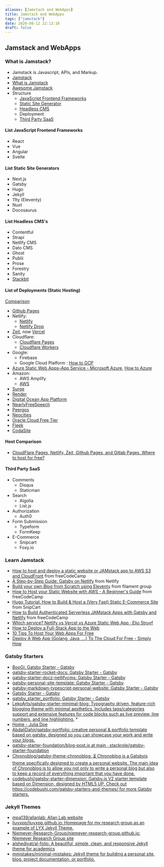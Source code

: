 ```yaml
---
aliases: [Jamstack and WebApps]
title: Jamstack and WebApps
tags: ["jamstack"]
date: 2020-08-12 22:13:16
draft: false
---
```


## Jamstack and WebApps

### What is Jamstack?

- Jamstack is Javascript, APIs, and Markup.
- [Jamstack](https://snipcart.com/blog/jamstack)
- [What is Jamstack](https://www.freecodecamp.org/news/what-is-the-jamstack-and-how-do-i-host-my-website-on-it/)
- [Awesome Jamstack](https://github.com/automata/awesome-jamstack)
- Structure
    - [JavaScript Frontend Frameworks](#toc_3)
    - [Static Site Generator](https://www.staticgen.com/)
    - [Headless CMS](https://headlesscms.org/)
    - Deployment
    - [Third Party SaaS](https://github.com/agarrharr/awesome-static-website-services)

#### List JavaScript Frontend Frameworks

- React
- Vue
- Angular
- Svelte

#### List Static Site Generators

- Next.js
- Gatsby
- Hugo
- Jekyll
- 11ty (Eleventy)
- Nuxt
- Docosaurus

#### List Headless CMS's

- Contentful
- Strapi
- Netlify CMS
- Dato CMS
- Ghost
- Publii
- Prose
- Forestry
- Sanity
- [Stackbit](https://www.stackbit.com/)

#### List of Deployments (Static Hosting)

[Comparison](https://jace.pro/post/2020-12-17-cloudflare-pages-netlify-zeit-github-pages-and-gitlab-pages-where-to-host/)

- [Github Pages](https://pages.github.com/)
- Netlify:
  - [Netlify](https://www.netlify.com/)
  - [Netlify Drop](https://app.netlify.com/drop)
- [Zeit](https://zeit.co/), now [Vercel](https://vercel.com/)
- Cloudflare:
  - [Cloudflare Pages](https://pages.cloudflare.com/)
  - [Cloudflare Workers](https://workers.cloudflare.com/)
- Google:
  - Firebase
  - Google Cloud Platform : [How to GCP](https://cloud.google.com/storage/docs/hosting-static-website)
- [Azure Static Web Apps–App Service - Microsoft Azure](https://azure.microsoft.com/en-gb/services/app-service/static/?cdn=disable#features), [How to Azure](https://docs.microsoft.com/en-us/azure/storage/blobs/storage-blob-static-website)
- Amazon:
  - AWS Amplify
  - [AWS](https://aws.amazon.com/getting-started/projects/host-static-website/)
- [Surge](https://surge.sh/)
- [Render](https://render.com/)
- [Digital Ocean App Platform](https://www.digitalocean.com/products/app-platform/)
- [NearlyFreeSpeech](https://www.nearlyfreespeech.net/)
- [Peergos](https://peergos.org/posts/p2p-web-hosting)
- [Neocities](https://neocities.org/)
- [Oracle Cloud Free Tier](https://www.oracle.com/cloud/free/#always-free)
- [Fleek](https://fleek.co/)
- [CodaSite](https://codasite.app/)

#### Host Comparison

- [CloudFlare Pages, Netlify, Zeit, Github Pages, and Gitlab Pages. Where to host for free?](https://jace.pro/post/2020-12-17-cloudflare-pages-netlify-zeit-github-pages-and-gitlab-pages-where-to-host/)

#### Third Party SaaS

- Comments
    - Disqus
    - Staticman
- Search
    - Algolia
    - List.js
- Authorization
    - Auth0
- Form Submission
    - Typeform
    - FormKeep
- E-Commerce
    - Snipcart
    - Foxy.io

### Learn Jamstack

- [How to host and deploy a static website or JAMstack app to AWS S3 and CloudFront](https://www.freecodecamp.org/news/how-to-host-and-deploy-a-static-website-or-jamstack-app-to-s3-and-cloudfront/) from freeCodeCamp
- [A Step-by-Step Guide: Gatsby on Netlify](https://www.netlify.com/blog/2016/02/24/a-step-by-step-guide-gatsby-on-netlify/) from Netlify
- [Build your own Blog from Scratch using Eleventy](https://www.filamentgroup.com/lab/build-a-blog/) from filament group
- [How to Host your Static Website with AWS - A Beginner's Guide](https://www.freecodecamp.org/news/a-beginners-guide-on-how-to-host-a-static-site-with-aws/) from freeCodeCamp
- [Hugo Tutorial: How to Build & Host a (Very Fast) Static E-Commerce Site](https://snipcart.com/blog/hugo-tutorial-static-site-ecommerce) from SnipCart
- [How to Build Authenticated Serverless JAMstack Apps with Gatsby and Netlify](https://www.freecodecamp.org/news/building-jamstack-apps/) from freeCodeCamp
- [Which service? Netlify vs Vercel vs Azure Static Web App · Elio Struyf](https://www.eliostruyf.com/netlify-vs-vercel-vs-azure-static-web-app/)
- [How to Deploy a Full-Stack App to the Web](https://acidtango.com/thelemoncrunch/how-to-deploy-a-full-stack-app-to-the-web/)
- [10 Tips To Host Your Web Apps For Free](https://blog.patricktriest.com/host-webapps-free/)
- [Deploy A Web App (Golang, Java, ...) To The Cloud For Free - Simply How](https://simply-how.com/free-paas-hosting)

### Gatsby Starters

- [BooGi: Gatsby Starter - Gatsby](https://www.gatsbyjs.com/starters/filipowm/boogi)
- [gatsby-starter-rocket-docs: Gatsby Starter - Gatsby](https://www.gatsbyjs.com/starters/Rocketseat/gatsby-starter-rocket-docs)
- [gatsby-starter-docz-netlifycms: Gatsby Starter - Gatsby](https://www.gatsbyjs.com/starters/colbyfayock/gatsby-starter-docz-netlifycms)
- [gatsby-personal-site-template: Gatsby Starter - Gatsby](https://www.gatsbyjs.com/starters/surudhb/gatsby-personal-site-template)
- [gatsby-markdown-typescript-personal-website: Gatsby Starter - Gatsby](https://www.gatsbyjs.com/starters/SaimirKapaj/gatsby-markdown-typescript-personal-website)
- [Gatsby Starter - Gatsby](https://www.gatsbyjs.com/starters/anubhavsrivastava/gatsby-starter-hyperspace)
- [gatsby_starter_portfolio: Gatsby Starter - Gatsby](https://www.gatsbyjs.com/starters/algokun/gatsby_starter_portfolio)
- [LekoArts/gatsby-starter-minimal-blog: Typography driven, feature-rich blogging theme with minimal aesthetics. Includes tags/categories support and extensive features for code blocks such as live preview, line numbers, and line highlighting.](https://github.com/LekoArts/gatsby-starter-minimal-blog) *
- [Home - Julia Doe](https://gatsby-starter-julia.netlify.app/)
- [AbdaliDahir/gatsby-portfolio: creative personal & portfolio template based on gatsby. designed so you can showcase your work and write your blogs.](https://github.com/AbdaliDahir/gatsby-portfolio)
- [gatsby-starter-foundation/blog-post.js at main · stackrole/gatsby-starter-foundation](https://github.com/stackrole/gatsby-starter-foundation/blob/main/src/templates/blog-post.js)
- [Chronoblog/gatsby-theme-chronoblog: ⏳ Chronoblog is a Gatsbyjs theme specifically designed to create a personal website. The main idea of ​​Chronoblog is to allow you not only to write a personal blog but also to keep a record of everything important that you have done.](https://github.com/Chronoblog/gatsby-theme-chronoblog)
- [codebushi/gatsby-starter-dimension: Gatsby.js V2 starter template based on Dimension, designed by HTML5 UP. Check out https://codebushi.com/gatsby-starters-and-themes/ for more Gatsby starters.](https://github.com/codebushi/gatsby-starter-dimension)

### Jekyll Themes

- [mpa139/allanlab: Allan Lab website](https://github.com/mpa139/allanlab)
- [liuyxpp/liuyxpp.github.io: Homepage for my research group as an example of LYX Jekyll Theme.](https://github.com/liuyxpp/liuyxpp.github.io)
- [Niemeyer-Research-Group/niemeyer-research-group.github.io: Niemeyer Research Group site](https://github.com/Niemeyer-Research-Group/niemeyer-research-group.github.io)
- [alshedivat/al-folio: A beautiful, simple, clean, and responsive Jekyll theme for academics](https://github.com/alshedivat/al-folio)
- [mmistakes/minimal-mistakes: Jekyll theme for building a personal site, blog, project documentation, or portfolio.](https://github.com/mmistakes/minimal-mistakes)
